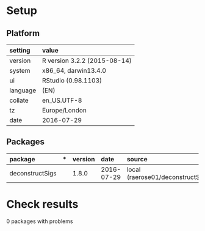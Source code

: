 # Setup

## Platform

|setting  |value                        |
|:--------|:----------------------------|
|version  |R version 3.2.2 (2015-08-14) |
|system   |x86_64, darwin13.4.0         |
|ui       |RStudio (0.98.1103)          |
|language |(EN)                         |
|collate  |en_US.UTF-8                  |
|tz       |Europe/London                |
|date     |2016-07-29                   |

## Packages

|package         |*  |version |date       |source                               |
|:---------------|:--|:-------|:----------|:------------------------------------|
|deconstructSigs |   |1.8.0   |2016-07-29 |local (raerose01/deconstructSigs@NA) |

# Check results
0 packages with problems


